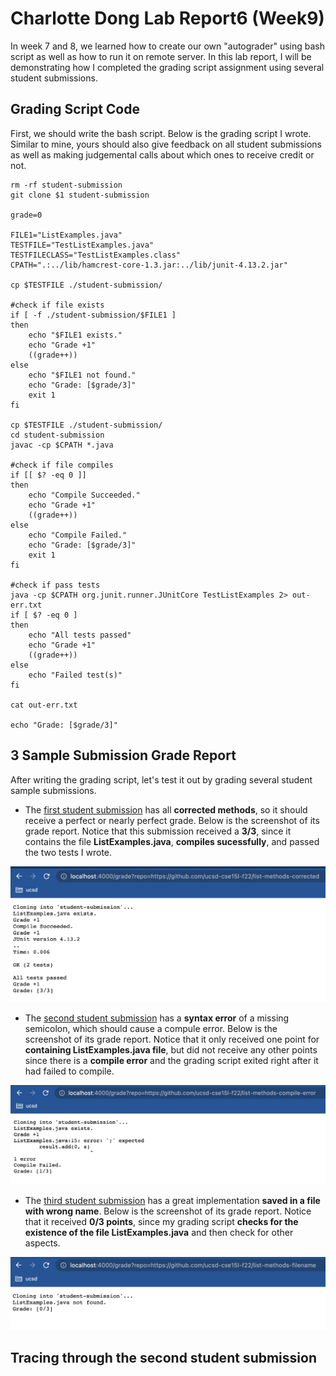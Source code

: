 # Charlotte Dong Lab Report6 (Week9)  
  
In week 7 and 8, we learned how to create our own "autograder" using bash script as well as how to run it on remote server. In this lab report, I will be demonstrating how I completed the grading script assignment using several student submissions.  

## Grading Script Code  
First, we should write the bash script. Below is the grading script I wrote. Similar to mine, yours should also give feedback on all student submissions as well as making judgemental calls about which ones to receive credit or not.  
  
```
rm -rf student-submission
git clone $1 student-submission

grade=0

FILE1="ListExamples.java"
TESTFILE="TestListExamples.java"
TESTFILECLASS="TestListExamples.class"
CPATH=".:../lib/hamcrest-core-1.3.jar:../lib/junit-4.13.2.jar"

cp $TESTFILE ./student-submission/

#check if file exists
if [ -f ./student-submission/$FILE1 ]
then 
    echo "$FILE1 exists."
    echo "Grade +1"
    ((grade++))
else 
    echo "$FILE1 not found."
    echo "Grade: [$grade/3]"
    exit 1
fi

cp $TESTFILE ./student-submission/
cd student-submission
javac -cp $CPATH *.java

#check if file compiles
if [[ $? -eq 0 ]]
then 
    echo "Compile Succeeded."
    echo "Grade +1"
    ((grade++))
else
    echo "Compile Failed."
    echo "Grade: [$grade/3]"
    exit 1
fi

#check if pass tests
java -cp $CPATH org.junit.runner.JUnitCore TestListExamples 2> out-err.txt
if [ $? -eq 0 ]
then 
    echo "All tests passed"
    echo "Grade +1"
    ((grade++))
else
    echo "Failed test(s)"
fi

cat out-err.txt

echo "Grade: [$grade/3]"
```  
  
## 3 Sample Submission Grade Report  
After writing the grading script, let's test it out by grading several student sample submissions.  
* The [first student submission](https://github.com/ucsd-cse15l-f22/list-methods-corrected) has all **corrected methods**, so it should receive a perfect or nearly perfect grade. Below is the screenshot of its grade report. Notice that this submission received a **3/3**, since it contains the file **ListExamples.java**, **compiles sucessfully**, and passed the two tests I wrote.  
    
![Image](lab7-screenshots/corrected.png)  
  
* The [second student submission](https://github.com/ucsd-cse15l-f22/list-methods-compile-error) has a **syntax error** of a missing semicolon, which should cause a compule error. Below is the screenshot of its grade report. Notice that it only received one point for **containing ListExamples.java file**, but did not receive any other points since there is a **compile error** and the grading script exited right after it had failed to compile.  
  
![Image](lab7-screenshots/syntax.png)  
  
* The [third student submission](https://github.com/ucsd-cse15l-f22/list-methods-filename) has a great implementation **saved in a file with wrong name**. Below is the screenshot of its grade report. Notice that it received **0/3 points**, since my grading script **checks for the existence of the file ListExamples.java** and then check for other aspects.  
  
![Image](lab7-screenshots/name.png)  
  
  
## Tracing through the second student submission  
  

